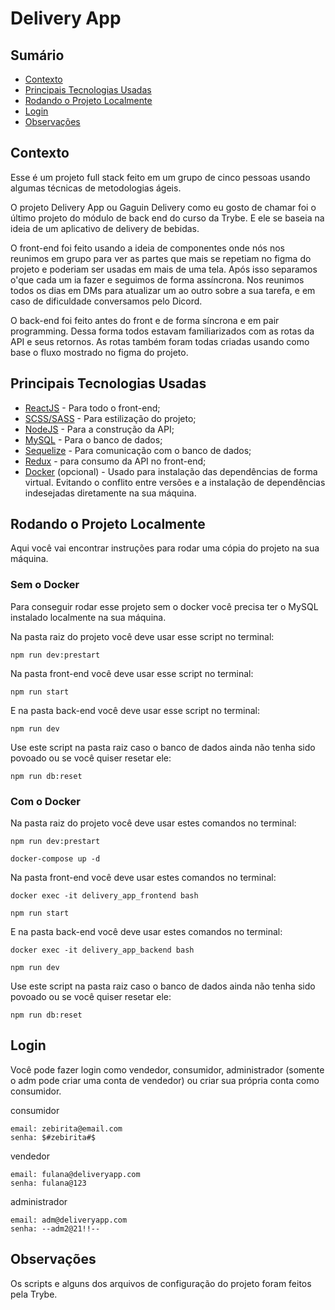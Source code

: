 # Delivery App

## Sumário

* [Contexto](#contexto)
* [Principais Tecnologias Usadas](#principais-tecnologias-usadas)
* [Rodando o Projeto Localmente](#rodando-o-projeto-localmente)
* [Login](#login)
* [Observações](#observações)

## Contexto

Esse é um projeto full stack feito em um grupo de cinco pessoas usando algumas técnicas de metodologias ágeis. 

O projeto Delivery App ou Gaguin Delivery como eu gosto de chamar foi o último projeto do módulo de back end do curso da Trybe. E ele se baseia na ideia de um aplicativo de delivery de bebidas.

O front-end foi feito usando a ideia de componentes onde nós nos reunimos em grupo para ver as partes que mais se repetiam no figma do projeto e poderiam ser usadas em mais de uma tela. Após isso separamos o'que cada um ia fazer e seguimos de forma assíncrona. Nos reunimos todos os dias em DMs para atualizar um ao outro sobre a sua tarefa, e em caso de dificuldade conversamos pelo Dicord.

O back-end foi feito antes do front e de forma síncrona e em pair programming. Dessa forma todos estavam familiarizados com as rotas da API e seus retornos. As rotas também foram todas criadas usando como base o fluxo mostrado no figma do projeto.

## Principais Tecnologias Usadas
* [ReactJS](https://pt-br.reactjs.org/) - Para todo o front-end;
* [SCSS/SASS](https://sass-lang.com/) - Para estilização do projeto;
* [NodeJS](https://nodejs.org/en/) - Para a construção da API;
* [MySQL](https://www.mysql.com/) - Para o banco de dados;
* [Sequelize](https://sequelize.org/) - Para comunicação com o banco de dados;
* [Redux](https://redux.js.org/) - para consumo da API no front-end;
* [Docker](https://www.docker.com/) (opcional) - Usado para instalação das dependências de forma virtual. Evitando o conflito entre versões e a instalação de dependências indesejadas diretamente na sua máquina.

## Rodando o Projeto Localmente

Aqui você vai encontrar instruções para rodar uma cópia do projeto na sua máquina.

### Sem o Docker
Para conseguir rodar esse projeto sem o docker você precisa ter o MySQL instalado localmente na sua máquina.

Na pasta raiz do projeto você deve usar esse script no terminal:
```
npm run dev:prestart
```
Na pasta front-end você deve usar esse script no terminal:
```
npm run start
```
E na pasta back-end você deve usar esse script no terminal:
```
npm run dev
```
Use este script na pasta raiz caso o banco de dados ainda não tenha sido povoado ou se você quiser resetar ele: 
```
npm run db:reset
```

### Com o Docker
Na pasta raiz do projeto você deve usar estes comandos no terminal:
```
npm run dev:prestart

docker-compose up -d
```
Na pasta front-end você deve usar estes comandos no terminal:
```
docker exec -it delivery_app_frontend bash

npm run start
```
E na pasta back-end você deve usar estes comandos no terminal:
```
docker exec -it delivery_app_backend bash

npm run dev
```
Use este script na pasta raiz caso o banco de dados ainda não tenha sido povoado ou se você quiser resetar ele: 
```
npm run db:reset
```

## Login
Você pode fazer login como vendedor, consumidor, administrador (somente o adm pode criar uma conta de vendedor) ou criar sua própria conta como consumidor.

consumidor
```
email: zebirita@email.com
senha: $#zebirita#$
```

vendedor
```
email: fulana@deliveryapp.com
senha: fulana@123
```

administrador
```
email: adm@deliveryapp.com
senha: --adm2@21!!--
```

## Observações

Os scripts e alguns dos arquivos de configuração do projeto foram feitos pela Trybe.
